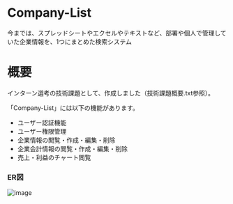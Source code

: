 # Company-List
今までは、スプレッドシートやエクセルやテキストなど、部署や個人で管理していた企業情報を、1つにまとめた検索システム

# 概要
インターン選考の技術課題として、作成しました（技術課題概要.txt参照）。

「Company-List」には以下の機能があります。
* ユーザー認証機能
* ユーザー権限管理
* 企業情報の閲覧・作成・編集・削除
* 企業会計情報の閲覧・作成・編集・削除
* 売上・利益のチャート閲覧


### ER図
![image](https://github.com/Yuhi-Sato/Company-List/assets/91863685/35d5f158-fab4-4a1c-85c8-52771901d37b)
